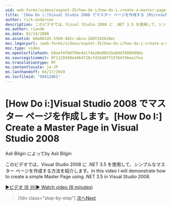 ```yaml
---
uid: web-forms/videos/aspnet-35/how-do-i/how-do-i-create-a-master-page-in-visual-studio-2008
title: '[How Do i:]Visual Studio 2008 でマスター ページを作成する |Microsoft Docs'
author: rick-anderson
description: このビデオでは、Visual Studio 2008 に .NET 3.5 を使用して、シンプルなマスター ページを作成する方法を紹介します。
ms.author: riande
ms.date: 02/14/2008
ms.assetid: b0a08145-5569-482c-abca-18df242628ec
msc.legacyurl: /web-forms/videos/aspnet-35/how-do-i/how-do-i-create-a-master-page-in-visual-studio-2008
msc.type: video
ms.openlocfilehash: b9eef4f60789e4e1f4e28e06b35e0dd76006998a
ms.sourcegitcommit: 0f1119340e4464720cfd16d0ff15764746ea1fea
ms.translationtype: MT
ms.contentlocale: ja-JP
ms.lasthandoff: 04/17/2019
ms.locfileid: "59412061"
---
```

# <a name="how-do-i-create-a-master-page-in-visual-studio-2008"></a><span data-ttu-id="821d0-103">[How Do i:]Visual Studio 2008 でマスター ページを作成します。</span><span class="sxs-lookup"><span data-stu-id="821d0-103">[How Do I:] Create a Master Page in Visual Studio 2008</span></span>

<span data-ttu-id="821d0-104">Asli Bilgin によって</span><span class="sxs-lookup"><span data-stu-id="821d0-104">by Asli Bilgin</span></span>

<span data-ttu-id="821d0-105">このビデオでは、Visual Studio 2008 に .NET 3.5 を使用して、シンプルなマスター ページを作成する方法を紹介します。</span><span class="sxs-lookup"><span data-stu-id="821d0-105">In this video I will demonstrate how to create a simple Master Page using .NET 3.5 in Visual Studio 2008.</span></span>

[<span data-ttu-id="821d0-106">&#9654;ビデオ (8 分)</span><span class="sxs-lookup"><span data-stu-id="821d0-106">&#9654; Watch video (8 minutes)</span></span>](https://channel9.msdn.com/Blogs/ASP-NET-Site-Videos/how-do-i-create-a-master-page-in-visual-studio-2008)

> [!div class="step-by-step"]
> [<span data-ttu-id="821d0-107">次へ</span><span class="sxs-lookup"><span data-stu-id="821d0-107">Next</span></span>](how-do-i-create-nested-master-page-in-visual-studio-2008.md)
